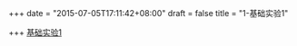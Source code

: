 +++
date = "2015-07-05T17:11:42+08:00"
draft = false
title = "1-基础实验1"

+++
[基础实验1](https://github.com/THUfe/assignments/raw/2015/1-%E5%9F%BA%E7%A1%80%E5%AE%9E%E9%AA%8C1.pdf)
